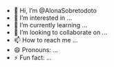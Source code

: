 - 👋 Hi, I’m @AlonaSobretodoto
- 👀 I’m interested in ...
- 🌱 I’m currently learning ...
- 💞️ I’m looking to collaborate on ...
- 📫 How to reach me ...
- 😄 Pronouns: ...
- ⚡ Fun fact: ...

<!---
AlonaSobretodoto/AlonaSobretodoto is a ✨ special ✨ repository because its `README.md` (this file) appears on your GitHub profile.
You can click the Preview link to take a look at your changes.
--->
